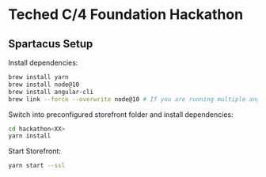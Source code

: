 # Teched C/4 Foundation Hackathon

## Spartacus Setup

Install dependencies:

```bash
brew install yarn
brew install node@10
brew install angular-cli
brew link --force --overwrite node@10 # If you are running multiple angular versions
```

Switch into preconfigured storefront folder and install dependencies:

```bash
cd hackathon<XX>
yarn install
```

Start Storefront:

```bash
yarn start --ssl
```
